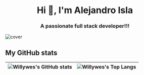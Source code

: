 <!--
**Willywes/Willywes** is a ✨ _special_ ✨ repository because its `README.md` (this file) appears on your GitHub profile.

Here are some ideas to get you started:

- 🔭 I’m currently working on ...
- 🌱 I’m currently learning ...
- 👯 I’m looking to collaborate on ...
- 🤔 I’m looking for help with ...
- 💬 Ask me about ...
- 📫 How to reach me: ...
- 😄 Pronouns: ...
- ⚡ Fun fact: ...
-->

<h1 align="center">Hi 👋, I'm Alejandro Isla</h1>
<h3 align="center">A passionate full stack developer!!!</h3>

![cover](https://repository-images.githubusercontent.com/352463436/e605ac83-d076-4830-ac61-7ee90ad4d2a2)
<!-- <h4 align="left">Connect with me:</h4>
<p align="left">
<a href="https://linkedin.com/in/willywes" target="_blank"><img align="center" src="https://cdn.jsdelivr.net/npm/simple-icons@3.0.1/icons/linkedin.svg" alt="willywes" height="30" width="40" /></a>
<a href="https://es.stackoverflow.com/users/2500/willywes" target="_blank"><img align="center" src="https://cdn.jsdelivr.net/npm/simple-icons@3.0.1/icons/stackoverflow.svg" alt="willywes" height="30" width="40" /></a>
</p>
 -->

## My GitHub stats
| ![Willywes's GitHub stats](https://github-readme-stats.vercel.app/api?username=willywes&show_icons=true&theme=holi\&show_icons=true\&rank_icon=github) | ![Willywes's Top Langs](https://github-readme-stats.vercel.app/api/top-langs/?username=willywes&layout=compact&theme=holi&langs_count=8)|
|:-:|-:|
